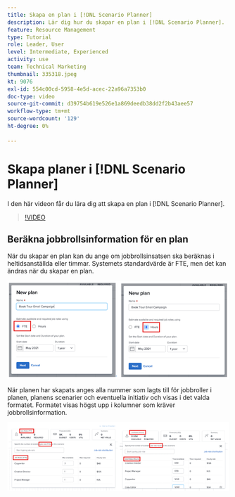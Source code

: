 ```yaml
---
title: Skapa en plan i [!DNL Scenario Planner]
description: Lär dig hur du skapar en plan i [!DNL Scenario Planner].
feature: Resource Management
type: Tutorial
role: Leader, User
level: Intermediate, Experienced
activity: use
team: Technical Marketing
thumbnail: 335318.jpeg
kt: 9076
exl-id: 554c00cd-5958-4e5d-acec-22a96a7353b0
doc-type: video
source-git-commit: d39754b619e526e1a869deedb38dd2f2b43aee57
workflow-type: tm+mt
source-wordcount: '129'
ht-degree: 0%

---
```


# Skapa planer i [!DNL Scenario Planner]

I den här videon får du lära dig att skapa en plan i [!DNL Scenario Planner].

>[!VIDEO](https://video.tv.adobe.com/v/335318/?quality=12)

## Beräkna jobbrollsinformation för en plan

När du skapar en plan kan du ange om jobbrollsinsatsen ska beräknas i heltidsanställda eller timmar. Systemets standardvärde är FTE, men det kan ändras när du skapar en plan.

![Välj [!UICONTROL FTE] eller [!UICONTROL Timmar] i [!UICONTROL Ny plan] window](assets/scenario-planner-1.png)

När planen har skapats anges alla nummer som lagts till för jobbroller i planen, planens scenarier och eventuella initiativ och visas i det valda formatet. Formatet visas högst upp i kolumner som kräver jobbrollsinformation.

![Visa information i [!UICONTROL FTE] eller [!UICONTROL Timmar] i [!DNL Scenario Planner]](assets/scenario-planner-2.png)
